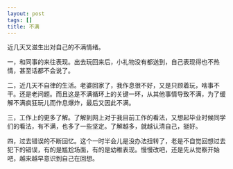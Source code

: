 ```yaml
---
layout: post
tags: []
title: 不满
---
```


近几天又滋生出对自己的不满情绪。

一，和同事的来往表现。出去玩回来后，小礼物没有都送到，自己表现得也不热情，甚至话都不会说了。

二，近几天不自律的生活。老婆回家了，我作息很不好，又是只顾着玩，啥事不干。还是老问题。而且这是不满循环上的关键一环，从其他事情导致不满，为了缓解不满疯狂玩儿而作息爆炸，最后又因此不满。

三，工作上的更多了解。了解到网上对于我目前工作的看法，又想起毕业时候同学们的看法，有不满，也多了一些坚定。了解越多，就越认清自己，挺好。

四，过去错误的不断回忆。这个一时半会儿是没办法扭转了，老是不自觉回想过去犯下的错误，有的是尴尬场面，有的是幼稚表现。慢慢改吧，还是先从觉察开始吧，越来越早意识到自己在回想。

